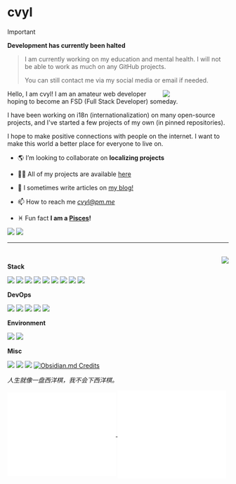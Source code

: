 <h1> cvyl </h1>

> [!IMPORTANT]
> **Development has currently been halted**
> 
> > I am currently working on my education and mental health. I will not be able to work as much on any GitHub projects.
> >
> > You can still contact me via my social media or email if needed.

<img align="right" width="150" src="https://github.com/cvyl/ly-nld/assets/38471793/05818e2e-56ca-440d-98cd-411c1e212c31"/>

Hello, I am cvyl! I am an amateur web developer hoping to become an FSD (Full Stack Developer) someday.

I have been working on i18n (internationalization) on many open-source projects, and I've started a few projects of my own (in pinned repositories).

I hope to make positive connections with people on the internet. I want to make this world a better place for everyone to live on.
- 🌎 I’m looking to collaborate on **localizing projects**  
  
- 👩‍💻 All of my projects are available [here](https://github.com/cvyl?tab=repositories)  
  
- 📝 I sometimes write articles on [my blog!](https://cvyl.me)  
  
- 📫 How to reach me *cvyl@pm.me*  
  
- ♓ Fun fact **I am a [Pisces](https://en.wikipedia.org/wiki/Pisces_(astrology))!**

<p>
  <img src="https://visitor-badge.laobi.icu/badge?page_id=cvyl.readme">
  <a href="https://wakatime.com/@018bbf84-3c52-49cf-9d57-73dd6277abd4"><img src="https://wakatime.com/badge/user/018bbf84-3c52-49cf-9d57-73dd6277abd4.svg" /></a>
</p>

---

<br/>

<picture>
  <source
    srcset="https://github-readme-stats.vercel.app/api?username=cvyl&show_icons=true&theme=dark"
    media="(prefers-color-scheme: dark)"
  />
  <source
    srcset="https://github-readme-stats.vercel.app/api?username=cvyl&show_icons=true"
    media="(prefers-color-scheme: light), (prefers-color-scheme: no-preference)"
  />
  <img src="https://github-readme-stats.vercel.app/api?username=cvyl&show_icons=true" align=right />
</picture>

  **Stack**

  ![](https://img.shields.io/badge/-Next-000000?style=flat-square&logo=next.js&logoColor=white)
  ![](https://img.shields.io/badge/-React-45b8d8?style=flat-square&logo=react&logoColor=white)
  ![](https://img.shields.io/badge/-NPM-CB3837?style=flat-square&logo=npm&logoColor=white)
  ![](https://img.shields.io/badge/-HTML5-E34F26?style=flat-square&logo=html5&logoColor=white)
  ![](https://img.shields.io/badge/-TypeScript-007ACC?style=flat-square&logo=typescript&logoColor=white)
  ![](https://img.shields.io/badge/-Prettier-F7B93E?style=flat-square&logo=prettier&logoColor=white)
  ![](https://img.shields.io/badge/-tailwindcss-50B3D0?style=flat-square&logo=tailwindcss&logoColor=white)
  ![](https://img.shields.io/badge/eslint-3A33D1?style=flat-square&logo=eslint&logoColor=white)
  ![](https://img.shields.io/badge/Laravel%2010.x-FF2D20?style=flat-square&logo=laravel&logoColor=white)

  **DevOps**

  ![](https://img.shields.io/badge/Git-%23F05033.svg?style=flat-square&logo=git&logoColor=white)
  ![](https://img.shields.io/badge/-Github_Actions-2088FF?style=flat-square&logo=github-actions&logoColor=white)
  ![](https://img.shields.io/badge/-Ubuntu-DB652A?style=flat-square&logo=ubuntu&logoColor=white)
  ![](https://img.shields.io/badge/Debian-D70A53?style=flat-square&logo=debian&logoColor=white)
  ![](https://img.shields.io/badge/-WSL2-4b36c2?style=flat-square&logo=linux&logoColor=white)

  **Environment**

  ![](https://img.shields.io/badge/Windows-0078D6?style=flat-square&logo=windows&logoColor=white)
  ![](https://img.shields.io/badge/-Visual%20Studio%20Code-blue?style=flat-square&logo=visual-studio-code&logoColor=ffffff)


  **Misc**

  [![](https://img.shields.io/badge/-GitHub-000000?style=for-the-badge&logo=github&logoColor=white&link=https%3A%2F%2Fgithub.com%2Fly-nld)](https://github.com/cvyl)
  [![](https://img.shields.io/badge/Maid.JS-white.svg?&style=for-the-badge&color=black)](https://maid.js.org/)
  [![](https://img.shields.io/badge/Crowdin-2E3340?logo=crowdin&logoColor=fff&style=for-the-badge)](https://crowdin.com/profile/kohada/)
  [![Obsidian.md Credits](https://img.shields.io/badge/Obsidian-%23483699.svg?style=for-the-badge&logo=obsidian&logoColor=white)](https://help.obsidian.md/Obsidian/Credits#Translators)

  *人生就像一盘西洋棋，我不会下西洋棋。*

<a href="https://github.com/cvyl">
  <img align="center" width="49%" src="./metrics-main.svg" />
</a>
<a href="https://github.com/cvyl">
  <img align="center" width="49%" src="./metrics-lang-wakatime.svg" />
</a>

<!--

![](https://github-readme-stats.vercel.app/api/wakatime?username=mikka&theme=dark&hide_border=true&layout=compact&custom_title=This%20week%20I%20spent%20my%20time%20on&cache_seconds=1800)

-->
